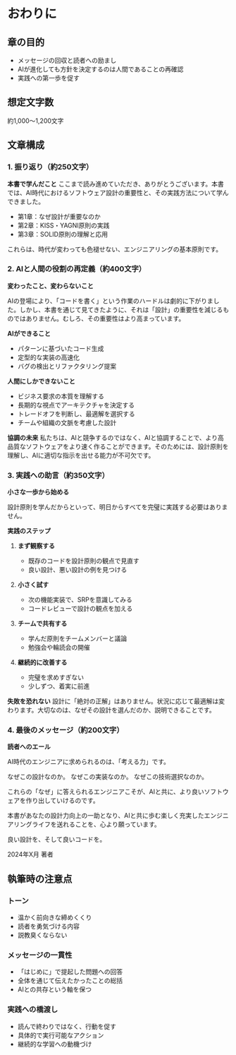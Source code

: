 # おわりに

## 章の目的
- メッセージの回収と読者への励まし
- AIが進化しても方針を決定するのは人間であることの再確認
- 実践への第一歩を促す

## 想定文字数
約1,000〜1,200文字

## 文章構成

### 1. 振り返り（約250文字）
**本書で学んだこと**
ここまで読み進めていただき、ありがとうございます。本書では、AI時代におけるソフトウェア設計の重要性と、その実践方法について学んできました。

- 第1章：なぜ設計が重要なのか
- 第2章：KISS・YAGNI原則の実践
- 第3章：SOLID原則の理解と応用

これらは、時代が変わっても色褪せない、エンジニアリングの基本原則です。

### 2. AIと人間の役割の再定義（約400文字）
**変わったこと、変わらないこと**

AIの登場により、「コードを書く」という作業のハードルは劇的に下がりました。しかし、本書を通じて見てきたように、それは「設計」の重要性を減じるものではありません。むしろ、その重要性はより高まっています。

**AIができること**
- パターンに基づいたコード生成
- 定型的な実装の高速化
- バグの検出とリファクタリング提案

**人間にしかできないこと**
- ビジネス要求の本質を理解する
- 長期的な視点でアーキテクチャを決定する
- トレードオフを判断し、最適解を選択する
- チームや組織の文脈を考慮した設計

**協調の未来**
私たちは、AIと競争するのではなく、AIと協調することで、より高品質なソフトウェアをより速く作ることができます。そのためには、設計原則を理解し、AIに適切な指示を出せる能力が不可欠です。

### 3. 実践への助言（約350文字）
**小さな一歩から始める**

設計原則を学んだからといって、明日からすべてを完璧に実践する必要はありません。

**実践のステップ**
1. **まず観察する**
   - 既存のコードを設計原則の観点で見直す
   - 良い設計、悪い設計の例を見つける

2. **小さく試す**
   - 次の機能実装で、SRPを意識してみる
   - コードレビューで設計の観点を加える

3. **チームで共有する**
   - 学んだ原則をチームメンバーと議論
   - 勉強会や輪読会の開催

4. **継続的に改善する**
   - 完璧を求めすぎない
   - 少しずつ、着実に前進

**失敗を恐れない**
設計に「絶対の正解」はありません。状況に応じて最適解は変わります。大切なのは、なぜその設計を選んだのか、説明できることです。

### 4. 最後のメッセージ（約200文字）
**読者へのエール**

AI時代のエンジニアに求められるのは、「考える力」です。

なぜこの設計なのか。
なぜこの実装なのか。
なぜこの技術選択なのか。

これらの「なぜ」に答えられるエンジニアこそが、AIと共に、より良いソフトウェアを作り出していけるのです。

本書があなたの設計力向上の一助となり、AIと共に歩む楽しく充実したエンジニアリングライフを送れることを、心より願っています。

良い設計を、そして良いコードを。

2024年X月
著者

## 執筆時の注意点

### トーン
- 温かく前向きな締めくくり
- 読者を勇気づける内容
- 説教臭くならない

### メッセージの一貫性
- 「はじめに」で提起した問題への回答
- 全体を通じて伝えたかったことの総括
- AIとの共存という軸を保つ

### 実践への橋渡し
- 読んで終わりではなく、行動を促す
- 具体的で実行可能なアクション
- 継続的な学習への動機づけ